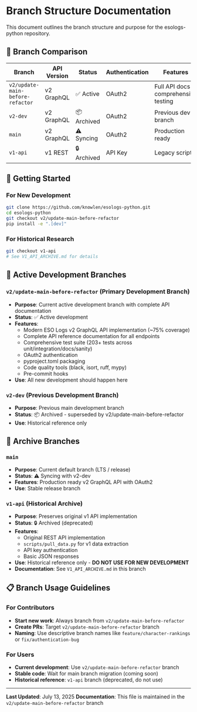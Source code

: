 # Branch Structure Documentation

This document outlines the branch structure and purpose for the esologs-python repository.

## 🎯 Branch Comparison

| Branch | API Version | Status | Authentication | Features | Use Case |
|--------|-------------|--------|----------------|----------|----------|
| `v2/update-main-before-refactor` | v2 GraphQL | ✅ Active | OAuth2 | Full API docs + comprehensive testing | **Use this** |
| `v2-dev` | v2 GraphQL | 📦 Archived | OAuth2 | Previous dev branch | **Historical** |
| `main` | v2 GraphQL | ⚠️ Syncing | OAuth2 | Production ready | **Stable** |
| `v1-api` | v1 REST | 🔒 Archived | API Key | Legacy scripts | **Archive only** |

## 🚀 Getting Started

### For New Development
```bash
git clone https://github.com/knowlen/esologs-python.git
cd esologs-python
git checkout v2/update-main-before-refactor
pip install -e ".[dev]"
```

### For Historical Research
```bash
git checkout v1-api
# See V1_API_ARCHIVE.md for details
```

## 🌟 Active Development Branches

### `v2/update-main-before-refactor` (Primary Development Branch)
- **Purpose**: Current active development branch with complete API documentation
- **Status**: ✅ Active development
- **Features**:
  - Modern ESO Logs v2 GraphQL API implementation (~75% coverage)
  - Complete API reference documentation for all endpoints
  - Comprehensive test suite (203+ tests across unit/integration/docs/sanity)
  - OAuth2 authentication
  - pyproject.toml packaging
  - Code quality tools (black, isort, ruff, mypy)
  - Pre-commit hooks
- **Use**: All new development should happen here

### `v2-dev` (Previous Development Branch)
- **Purpose**: Previous main development branch
- **Status**: 📦 Archived - superseded by v2/update-main-before-refactor
- **Use**: Historical reference only

## 📜 Archive Branches

### `main`
- **Purpose**: Current default branch (LTS / release)
- **Status**: ⚠️ Syncing with v2-dev
- **Features**: Production ready v2 GraphQL API with OAuth2
- **Use**: Stable release branch

### `v1-api` (Historical Archive)
- **Purpose**: Preserves original v1 API implementation
- **Status**: 🔒 Archived (deprecated)
- **Features**:
  - Original REST API implementation
  - `scripts/pull_data.py` for v1 data extraction
  - API key authentication
  - Basic JSON responses
- **Use**: Historical reference only - **DO NOT USE FOR NEW DEVELOPMENT**
- **Documentation**: See `V1_API_ARCHIVE.md` in this branch

## 📋 Branch Usage Guidelines

### For Contributors
- **Start new work**: Always branch from `v2/update-main-before-refactor`
- **Create PRs**: Target `v2/update-main-before-refactor` branch
- **Naming**: Use descriptive branch names like `feature/character-rankings` or `fix/authentication-bug`

### For Users
- **Current development**: Use `v2/update-main-before-refactor` branch
- **Stable code**: Wait for main branch migration (coming soon)
- **Historical reference**: `v1-api` branch (deprecated, do not use)


---

**Last Updated**: July 13, 2025
**Documentation**: This file is maintained in the `v2/update-main-before-refactor` branch
